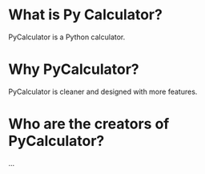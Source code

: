 # What is Py Calculator?
PyCalculator is a Python calculator.
# Why PyCalculator?
PyCalculator is cleaner and designed with more features.
# Who are the creators of PyCalculator?
...
